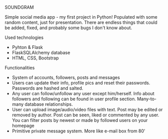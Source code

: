 SOUNDGRAM

Simple social media app - my first project in Python! Populated with some random content, just for presentation. There are endless things that could be added, fixed, and probably some bugs I don't know about.

Used technologies
- Pyhton & Flask
- FlaskSQLAlchemy database
- HTML, CSS, Bootstrap

Functionalities
- System of accounts, followers, posts and messages
- Users can update their info, profile pics and reset their passwords. Passwords are hashed and salted.
- Any user can follow/unfollow any user except him/herself. Info about followers and following can be found in user profile section. Many-to-many database relationships.
- User can upload image/audio/video files with text. Post may be edited or removed by author. Post can be seen, liked or commented by any user. You can filter posts by newest or made by followed users on your homepage
- Primitive private message system. More like e-mail box from 80'